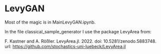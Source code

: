 # LevyGAN

Most of the magic is in MainLevyGAN.ipynb.

In the file classical_sample_generator I use the package LevyArea from:

F. Kastner and A. Rößler. LevyArea.jl. 2022. doi: 10.5281/zenodo.5883748. url: https://github.com/stochastics-uni-luebeck/LevyArea.jl
